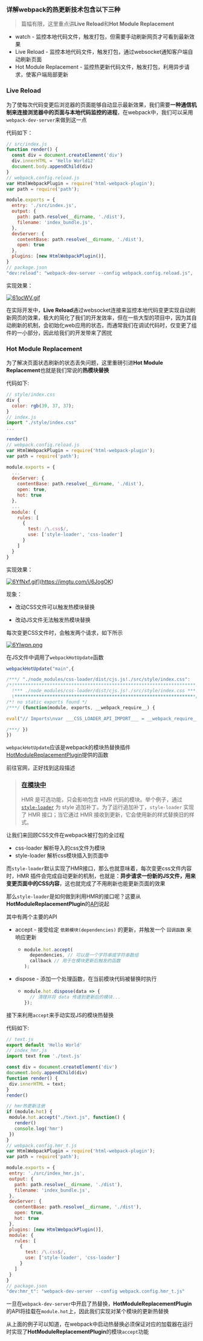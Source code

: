 ### 详解webpack的热更新技术包含以下三种

> 篇幅有限，这里重点讲**Live Reload**和**Hot Module Replacement**

- watch - 监控本地代码文件，触发打包，但需要手动刷新网页才可看到最新效果
- Live Reload - 监控本地代码文件，触发打包，通过websocket通知客户端自动刷新页面
- Hot Module Replacement - 监控热更新代码文件，触发打包，利用异步请求，使客户端局部更新

### **Live Reload**

为了使每次代码变更后浏览器的页面能够自动显示最新效果，我们需要**一种通信机制来连接浏览器中的页面与本地代码监控的进程**，在webpack中，我们可以采用`webpack-dev-server`来做到这一点

代码如下：

```javascript
// src/index.js
function render() {
  const div = document.createElement('div')
  div.innerHTML = 'Hello World12'
  document.body.appendChild(div)
}
// webpack.config.reload.js
var HtmlWebpackPlugin = require('html-webpack-plugin');
var path = require('path');

module.exports = {
  entry: './src/index.js',
  output: {
    path: path.resolve(__dirname, './dist'),
    filename: 'index_bundle.js',
  },
  devServer: {
    contentBase: path.resolve(__dirname, './dist'),
    open: true
  },
  plugins: [new HtmlWebpackPlugin()],
} 
// package.json
"dev:reload": "webpack-dev-server --config webpack.config.reload.js",
```

实现效果：

[![61ocWV.gif](https://s3.ax1x.com/2021/03/09/61ocWV.gif)](https://imgtu.com/i/61ocWV)

在实际开发中，**Live Reload**通过websocket连接来监控本地代码变更实现自动刷新网页的效果，极大的简化了我们的开发效率，但在一些大型的项目中，因为其自动刷新的机制，会初始化web应用的状态，而通常我们在调试代码时，仅变更了组件的一小部分，因此给我们的开发带来了困扰

### **Hot Module Replacement**

为了解决页面状态刷新的状态丢失问题，这里重磅引进**Hot Module Replacement**也就是我们常说的**热模块替换**

代码如下:

```javascript
// style/index.css
div {
  color: rgb(39, 37, 37);
}
// index.js
import "./style/index.css"
...

render()
// webpack.config.reload.js
var HtmlWebpackPlugin = require('html-webpack-plugin');
var path = require('path');

module.exports = {
  ...
  devServer: {
    contentBase: path.resolve(__dirname, './dist'),
    open: true,
    hot: true
  },
  ...
  module: {
    rules: [
      {
        test: /\.css$/,
        use: ['style-loader', 'css-loader']
      }
    ]
  }
} 
```

实现效果：

[![6YfNxf.gif](https://s3.ax1x.com/2021/03/11/6YfNxf.gif)](https://imgtu.com/i/6YfNxf)](https://imgtu.com/i/6JogOK)

现象：

- 改动CSS文件可以触发热模块替换

- 改动JS文件无法触发热模块替换

每次变更CSS文件时，会触发两个请求，如下所示

[![6YIwpn.png](https://s3.ax1x.com/2021/03/11/6YIwpn.png)](https://imgtu.com/i/6YIwpn)

在JS文件中调用了`webpackHotUpdate`函数

```javascript
webpackHotUpdate("main",{

/***/ "./node_modules/css-loader/dist/cjs.js!./src/style/index.css":
/*!*******************************************************************!*\
  !*** ./node_modules/css-loader/dist/cjs.js!./src/style/index.css ***!
  \*******************************************************************/
/*! no static exports found */
/***/ (function(module, exports, __webpack_require__) {

eval("// Imports\nvar ___CSS_LOADER_API_IMPORT___ = __webpack_require__(/*! ../../node_modules/css-loader/dist/runtime/api.js */ \"./node_modules/css-loader/dist/runtime/api.js\");\nexports = ___CSS_LOADER_API_IMPORT___(false);\n// Module\nexports.push([module.i, \"div {\\r\\n  color: rgb(184, 141, 141);\\r\\n}\", \"\"]);\n// Exports\nmodule.exports = exports;\n\n\n//# sourceURL=webpack:///./src/style/index.css?./node_modules/css-loader/dist/cjs.js");

/***/ })
})
```

`webpackHotUpdate`应该是webpack的模块热替换插件[HotModuleReplacementPlugin](https://webpack.docschina.org/plugins/hot-module-replacement-plugin/)提供的函数

前往官网，正好找到这段描述

> ### [在模块中](https://webpack.docschina.org/concepts/hot-module-replacement/) 
>
> HMR 是可选功能，只会影响包含 HMR 代码的模块。举个例子，通过 [`style-loader`](https://github.com/webpack-contrib/style-loader) 为 style 追加补丁。为了运行追加补丁，`style-loader` 实现了 HMR 接口；当它通过 HMR 接收到更新，它会使用新的样式替换旧的样式。

让我们来回顾CSS文件在webpack被打包的全过程

- css-loader 解析导入的css文件为模块
- style-loader 解析css模块插入到页面中

而`style-loader`默认实现了HMR接口，那么也就意味着，每次变更css文件内容时，HMR 插件会完成自动更新的机制，也就是：**异步请求一份新的JS文件，用来变更页面中的CSS内容**，这也就完成了不用刷新也能更新页面的效果

那么`style-loader`是如何做到利用HMR的接口呢？这要从**HotModuleReplacementPlugin**的[API](https://webpack.docschina.org/api/hot-module-replacement/)说起

其中有两个主要的API

- accept - 接受给定 `依赖模块(dependencies)` 的更新，并触发一个 `回调函数` 来响应更新

  - ```javascript
    module.hot.accept(
      dependencies, // 可以是一个字符串或字符串数组
      callback // 用于在模块更新后触发的函数
    );
    ```

- dispose - 添加一个处理函数，在当前模块代码被替换时执行

  - ```javascript
    module.hot.dispose(data => {
      // 清理并将 data 传递到更新后的模块...
    });
    ```

接下来利用`accept`来手动实现JS的模块热替换

代码如下:

 ```javascript
// text.js
export default 'Hello World' 
// index_hmr.js	
import text from './text.js' 

const div = document.createElement('div') 
document.body.appendChild(div) 
function render() { 
  div.innerHTML = text; 
} 
render() 

// hmr热更新注册
if (module.hot) { 
  module.hot.accept("./text.js", function() { 
    render() 
    console.log('hmr')
  }) 
}
// webpack.config.hmr_t.js
var HtmlWebpackPlugin = require('html-webpack-plugin');
var path = require('path');

module.exports = {
  entry: './src/index_hmr.js',
  output: {
    path: path.resolve(__dirname, './dist'),
    filename: 'index_bundle.js',
  },
  devServer: {
    contentBase: path.resolve(__dirname, './dist'),
    open: true,
    hot: true
  },
  plugins: [new HtmlWebpackPlugin()],
  module: {
    rules: [
      {
        test: /\.css$/,
        use: ['style-loader', 'css-loader']
      }
    ]
  }
} 
// package.json
"dev:hmr_t": "webpack-dev-server --config webpack.config.hmr_t.js"
 ```

一旦在`webpack-dev-server`中开启了热替换，**HotModuleReplacementPlugin**的API将挂载在`module.hot`上，因此我们实现对某个模块的更新热替换

从上面的例子可以知道，在webpack中启动热替换必须保证对应的加载器在运行时实现了**HotModuleReplacementPlugin**的模块`accept`功能

